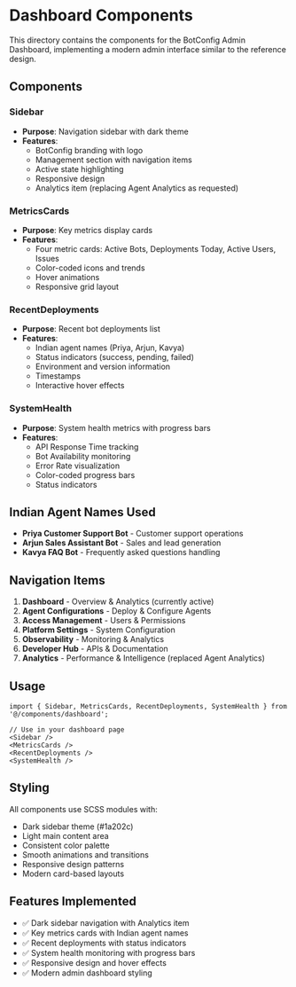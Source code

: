 # Dashboard Components

This directory contains the components for the BotConfig Admin Dashboard, implementing a modern admin interface similar to the reference design.

## Components

### Sidebar

- **Purpose**: Navigation sidebar with dark theme
- **Features**:
  - BotConfig branding with logo
  - Management section with navigation items
  - Active state highlighting
  - Responsive design
  - Analytics item (replacing Agent Analytics as requested)

### MetricsCards

- **Purpose**: Key metrics display cards
- **Features**:
  - Four metric cards: Active Bots, Deployments Today, Active Users, Issues
  - Color-coded icons and trends
  - Hover animations
  - Responsive grid layout

### RecentDeployments

- **Purpose**: Recent bot deployments list
- **Features**:
  - Indian agent names (Priya, Arjun, Kavya)
  - Status indicators (success, pending, failed)
  - Environment and version information
  - Timestamps
  - Interactive hover effects

### SystemHealth

- **Purpose**: System health metrics with progress bars
- **Features**:
  - API Response Time tracking
  - Bot Availability monitoring
  - Error Rate visualization
  - Color-coded progress bars
  - Status indicators

## Indian Agent Names Used

- **Priya Customer Support Bot** - Customer support operations
- **Arjun Sales Assistant Bot** - Sales and lead generation
- **Kavya FAQ Bot** - Frequently asked questions handling

## Navigation Items

1. **Dashboard** - Overview & Analytics (currently active)
2. **Agent Configurations** - Deploy & Configure Agents
3. **Access Management** - Users & Permissions
4. **Platform Settings** - System Configuration
5. **Observability** - Monitoring & Analytics
6. **Developer Hub** - APIs & Documentation
7. **Analytics** - Performance & Intelligence (replaced Agent Analytics)

## Usage

```tsx
import { Sidebar, MetricsCards, RecentDeployments, SystemHealth } from '@/components/dashboard';

// Use in your dashboard page
<Sidebar />
<MetricsCards />
<RecentDeployments />
<SystemHealth />
```

## Styling

All components use SCSS modules with:

- Dark sidebar theme (#1a202c)
- Light main content area
- Consistent color palette
- Smooth animations and transitions
- Responsive design patterns
- Modern card-based layouts

## Features Implemented

- ✅ Dark sidebar navigation with Analytics item
- ✅ Key metrics cards with Indian agent names
- ✅ Recent deployments with status indicators
- ✅ System health monitoring with progress bars
- ✅ Responsive design and hover effects
- ✅ Modern admin dashboard styling
